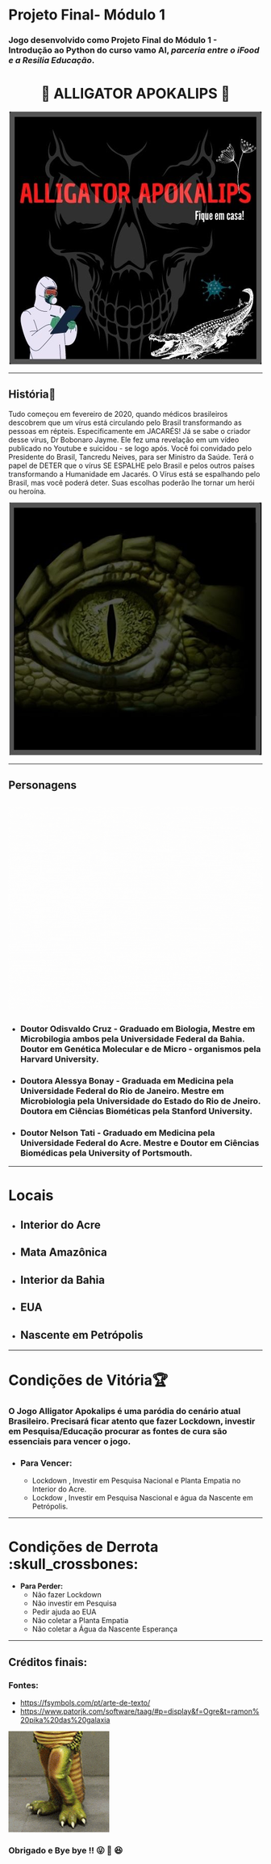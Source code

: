 # Projeto Final- Módulo 1
### Jogo desenvolvido como Projeto Final do Módulo 1 - Introdução ao Python do curso vamo AI, *parceria entre o iFood e a Resilia Educação*.

<div align="center">

#  :crocodile: ALLIGATOR APOKALIPS :crocodile:

</div>


<div align="center">

![](capinha.jpg)

</div>


---


## **História**:notebook_with_decorative_cover: 
Tudo começou em fevereiro de 2020, quando médicos brasileiros descobrem que um vírus está circulando pelo Brasil transformando as pessoas em répteis.    Especificamente em JACARÉS! Já se sabe o criador desse vírus, Dr Bobonaro Jayme. Ele fez uma revelação em um vídeo publicado no Youtube e suicidou - se logo após. Você foi convidado pelo Presidente do Brasil, Tancredu Neives, para ser Ministro da Saúde. Terá o papel de DETER que o vírus SE ESPALHE pelo Brasil e pelos outros países transformando a Humanidade em Jacarés.
O Vírus está se espalhando pelo Brasil, mas você poderá deter. Suas escolhas poderão lhe tornar um herói ou heroína.
<div align="center">

![Markdown](jacare.jpg)
</div>

---
## **Personagens**
 ![Odisvaldo Cruz](personagens.gif)  
 -
 - ### **Doutor Odisvaldo Cruz** - Graduado em Biologia, Mestre em Microbilogia ambos pela Universidade Federal da Bahia. Doutor em Genética Molecular e de Micro - organismos pela Harvard University.
 - ### **Doutora Alessya Bonay** - Graduada em Medicina pela Universidade Federal do Rio de Janeiro. Mestre em Microbiologia pela Universidade do Estado do Rio de Jneiro. Doutora em Ciências Biométicas pela Stanford University.
 - ### **Doutor Nelson Tati** - Graduado em Medicina pela Universidade Federal do Acre. Mestre e Doutor em Ciências Biomédicas pela University of Portsmouth.
 ---
 # Locais 
 - ## Interior do Acre 
 - ## Mata Amazônica
 - ## Interior da Bahia
 - ## EUA
 - ## Nascente em Petrópolis

---
# Condições de Vitória:trophy: 
### O Jogo Alligator Apokalips é uma paródia do cenário atual Brasileiro. Precisará ficar atento que fazer Lockdown, investir em Pesquisa/Educação procurar as fontes de cura são essenciais para vencer o jogo.
- ### **Para Vencer:**  
    - Lockdown , Investir em Pesquisa Nacional e Planta Empatia no Interior do Acre.
    - Lockdow , Investir em Pesquisa Nascional e água da Nascente em Petrópolis.
---
# Condições de Derrota :skull_crossbones:  
- **Para Perder:**  
  - Não fazer Lockdown
  - Não investir em Pesquisa
  - Pedir ajuda ao EUA
  - Não coletar a Planta Empatia
  - Não coletar a Água da Nascente Esperança

---
## Créditos finais:
### Fontes:
- https://fsymbols.com/pt/arte-de-texto/
- https://www.patorjk.com/software/taag/#p=display&f=Ogre&t=ramon%20pika%20das%20galaxia


![kuka](kuka.gif) 

### Obrigado e Bye bye !! :stuck_out_tongue_winking_eye: :punch: :laughing: 
